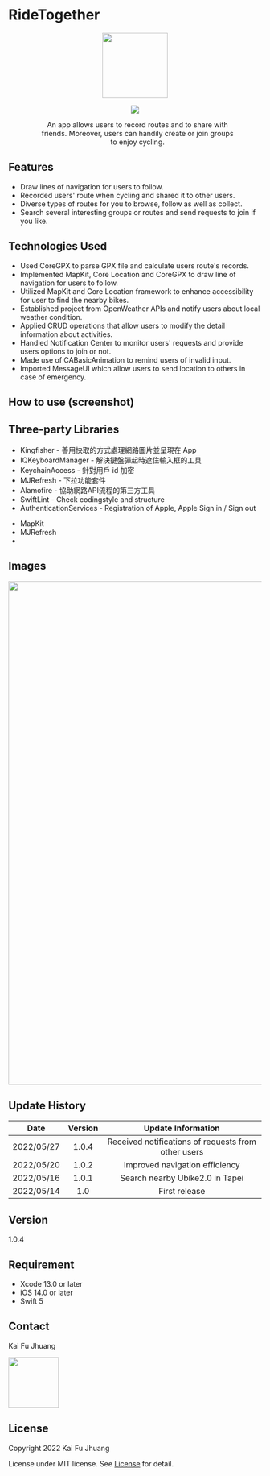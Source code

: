 # RideTogether

<p align="center">

  <img src="https://user-images.githubusercontent.com/57937550/170633921-3a12251f-a3bd-4639-88cb-fc4b5f1d96ad.png" width="130"/>

</p>

<p align="center">
    <a href="https://apps.apple.com/tw/app/ridetogether/id1619743048"><img src="https://developer.apple.com/assets/elements/badges/download-on-the-app-store.svg"></a>
</p>

<p align="center" style="margin:0px 50px 0px 60px">
An app allows users to record routes and to share with friends. Moreover, users can handily create or join groups to enjoy cycling.
</p>


## Features

 - Draw lines of navigation for users to follow.
 - Recorded users' route when cycling and shared it to other users.
 - Diverse types of routes for you to browse, follow as well as collect.
 - Search several interesting groups or routes and send requests to join if you like.
 
 
## Technologies Used

- Used CoreGPX to parse GPX file and calculate users route's records.
- Implemented MapKit, Core Location and CoreGPX to draw line of navigation for users to follow. 
- Utilized MapKit and Core Location framework to enhance accessibility for user to find the nearby bikes. 
- Established project from OpenWeather APIs and notify users about local weather condition.
- Applied CRUD operations that allow users to modify the detail information about activities.
- Handled Notification Center to monitor users' requests and provide users options to join or not.
- Made use of CABasicAnimation to remind users of invalid input.
- Imported MessageUI which allow users to send location to others in case of emergency.




## How to use (screenshot)

## Three-party Libraries 

* Kingfisher - 善用快取的方式處理網路圖片並呈現在 App
* IQKeyboardManager - 解決鍵盤彈起時遮住輸入框的工具
* KeychainAccess - 針對用戶 id 加密
* MJRefresh - 下拉功能套件
* Alamofire - 協助網路API流程的第三方工具
* SwiftLint - Check codingstyle and structure
* AuthenticationServices - Registration of Apple, Apple Sign in / Sign out
- MapKit 
- MJRefresh
- 





## Images

<p align="center">

  <img src="https://activity-graph.herokuapp.com/graph?username=ilikerb0407&theme=minimal" width="1000"/>

</p>




## Update History

| Date  | Version | Update Information | 
| ------------- |:-------------:| :-------------:|
|  2022/05/27    | 1.0.4  | Received notifications of requests from other users|
|  2022/05/20    | 1.0.2  | Improved navigation efficiency |
|  2022/05/16    | 1.0.1  | Search nearby Ubike2.0 in Tapei|
|  2022/05/14    | 1.0    | First release |

## Version 
1.0.4

## Requirement 
- Xcode 13.0 or later
- iOS 14.0 or later
- Swift 5

## Contact

Kai Fu Jhuang


<p align="left">
<a href=" https://www.linkedin.com/in/kai-fu-jhuang/">
<img src="https://img.shields.io/badge/LinkedIn-0077B5?style=for-the-badge&logo=linkedin&logoColor=white" width="100"/></a>

</p>


## License 
Copyright 2022 Kai Fu Jhuang

License under MIT license. 
See
[License](https://github.com/ilikerb0407/RideTogether/blob/main/LICENSE) for detail.

